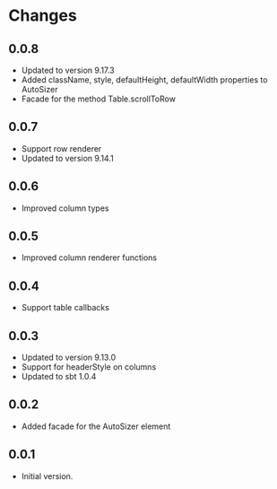 # Changes

## 0.0.8
- Updated to version 9.17.3
- Added className, style, defaultHeight, defaultWidth properties to AutoSizer
- Facade for the method Table.scrollToRow

## 0.0.7
- Support row renderer
- Updated to version 9.14.1

## 0.0.6
- Improved column types

## 0.0.5
- Improved column renderer functions

## 0.0.4
- Support table callbacks

## 0.0.3
- Updated to version 9.13.0
- Support for headerStyle on columns
- Updated to sbt 1.0.4

## 0.0.2
- Added facade for the AutoSizer element

## 0.0.1
- Initial version.
